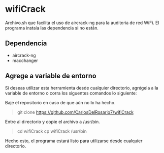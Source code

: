 # wifiCrack
Archivo.sh que facilita el uso de aircrack-ng para la auditoría de red WiFi. El programa instala las dependencia si no están.

## Dependencia
- aircrack-ng
- macchanger

## Agrege a variable de entorno
Si deseas utilizar esta herramienta desde cualquier directorio, agrégela a la variable de entorno o corra los siguentes comandos lo siguiente:

Baje el repositorio en caso de que aún no lo ha hecho.
> git clone https://github.com/CarlosDelRosario7/wifiCrack

Entre al directorio y copie el archivo a /usr/bin.
> cd wifiCrack
cp wifiCrack /usr/bin

Hecho esto, el programa estará listo para utilizarse desde cualquier directorio.
